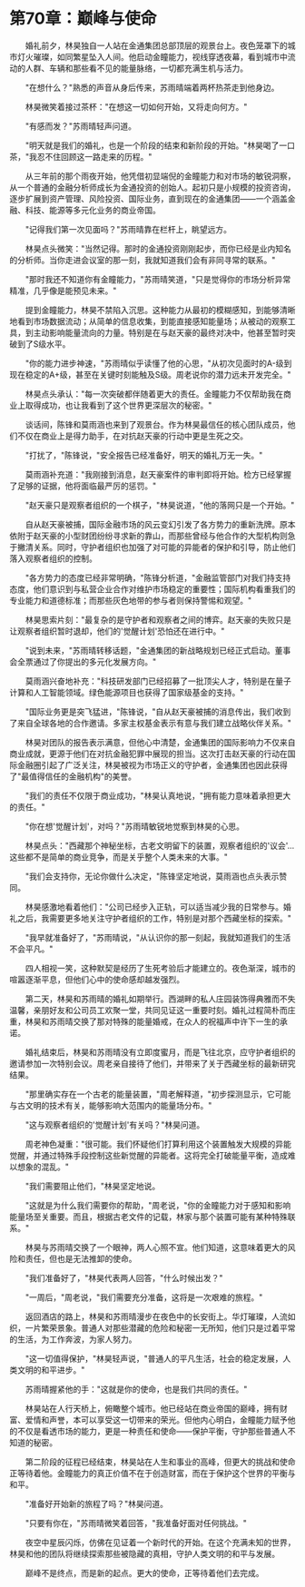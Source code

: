 # 第70章：巅峰与使命

　　婚礼前夕，林昊独自一人站在金通集团总部顶层的观景台上。夜色笼罩下的城市灯火璀璨，如同繁星坠入人间。他启动金瞳能力，视线穿透夜幕，看到城市中流动的人群、车辆和那些看不见的能量脉络，一切都充满生机与活力。

　　"在想什么？"熟悉的声音从身后传来，苏雨晴端着两杯热茶走到他身边。

　　林昊微笑着接过茶杯："在想这一切如何开始，又将走向何方。"

　　"有感而发？"苏雨晴轻声问道。

　　"明天就是我们的婚礼，也是一个阶段的结束和新阶段的开始。"林昊喝了一口茶，"我忍不住回顾这一路走来的历程。"

　　从三年前的那个雨夜开始，他凭借初显端倪的金瞳能力和对市场的敏锐洞察，从一个普通的金融分析师成长为金通投资的创始人。起初只是小规模的投资咨询，逐步扩展到资产管理、风险投资、国际业务，直到现在的金通集团——一个涵盖金融、科技、能源等多元化业务的商业帝国。

　　"记得我们第一次见面吗？"苏雨晴靠在栏杆上，眺望远方。

　　林昊点头微笑："当然记得。那时的金通投资刚刚起步，而你已经是业内知名的分析师。当你走进会议室的那一刻，我就知道我们会有非同寻常的联系。"

　　"那时我还不知道你有金瞳能力，"苏雨晴笑道，"只是觉得你的市场分析异常精准，几乎像是能预见未来。"

　　提到金瞳能力，林昊不禁陷入沉思。这种能力从最初的模糊感知，到能够清晰地看到市场数据流动；从简单的信息收集，到能直接感知能量场；从被动的观察工具，到主动影响能量流向的力量。特别是在与赵天豪的最终对决中，他甚至暂时突破到了S级水平。

　　"你的能力进步神速，"苏雨晴似乎读懂了他的心思，"从初次见面时的A-级到现在稳定的A+级，甚至在关键时刻能触及S级。周老说你的潜力远未开发完全。"

　　林昊点头承认："每一次突破都伴随着更大的责任。金瞳能力不仅帮助我在商业上取得成功，也让我看到了这个世界更深层次的秘密。"

　　谈话间，陈锋和莫雨涵也来到了观景台。作为林昊最信任的核心团队成员，他们不仅在商业上是得力助手，在对抗赵天豪的行动中更是生死之交。

　　"打扰了，"陈锋说，"安全报告已经准备好，明天的婚礼万无一失。"

　　莫雨涵补充道："我刚接到消息，赵天豪案件的审判即将开始。检方已经掌握了足够的证据，他将面临最严厉的惩罚。"

　　"赵天豪只是观察者组织的一个棋子，"林昊说道，"他的落网只是一个开始。"

　　自从赵天豪被捕，国际金融市场的风云变幻引发了各方势力的重新洗牌。原本依附于赵天豪的小型财团纷纷寻求新的靠山，而那些曾经与他合作的大型机构则急于撇清关系。同时，守护者组织也加强了对可能的异能者的保护和引导，防止他们落入观察者组织的控制。

　　"各方势力的态度已经非常明确，"陈锋分析道，"金融监管部门对我们持支持态度，他们意识到与私营企业合作对维护市场稳定的重要性；国际机构看重我们的专业能力和道德标准；而那些灰色地带的参与者则保持警惕和观望。"

　　林昊思索片刻："最复杂的是守护者和观察者之间的博弈。赵天豪的失败只是让观察者组织暂时退却，他们的'觉醒计划'恐怕还在进行中。"

　　"说到未来，"苏雨晴转移话题，"金通集团的新战略规划已经正式启动。董事会全票通过了你提出的多元化发展方向。"

　　莫雨涵兴奋地补充："科技研发部门已经招募了一批顶尖人才，特别是在量子计算和人工智能领域。绿色能源项目也获得了国家级基金的支持。"

　　"国际业务更是突飞猛进，"陈锋说，"自从赵天豪被捕的消息传出，我们收到了来自全球各地的合作邀请。多家主权基金表示有意与我们建立战略伙伴关系。"

　　林昊对团队的报告表示满意，但他心中清楚，金通集团的国际影响力不仅来自商业成就，更源于他们在对抗金融犯罪中展现的担当。这次打击赵天豪的行动在国际金融圈引起了广泛关注，林昊被视为市场正义的守护者，金通集团也因此获得了"最值得信任的金融机构"的美誉。

　　"我们的责任不仅限于商业成功，"林昊认真地说，"拥有能力意味着承担更大的责任。"

　　"你在想'觉醒计划'，对吗？"苏雨晴敏锐地觉察到林昊的心思。

　　林昊点头："西藏那个神秘坐标，古老文明留下的装置，观察者组织的'议会'...这些都不是简单的商业竞争，而是关乎整个人类未来的大事。"

　　"我们会支持你，无论你做什么决定，"陈锋坚定地说，莫雨涵也点头表示赞同。

　　林昊感激地看着他们："公司已经步入正轨，可以适当减少我的日常参与。婚礼之后，我需要更多地关注守护者组织的工作，特别是对那个西藏坐标的探索。"

　　"我早就准备好了，"苏雨晴说，"从认识你的那一刻起，我就知道我们的生活不会平凡。"

　　四人相视一笑，这种默契是经历了生死考验后才能建立的。夜色渐深，城市的喧嚣逐渐平息，但他们心中的使命感却越发强烈。

　　第二天，林昊和苏雨晴的婚礼如期举行。西湖畔的私人庄园装饰得典雅而不失温馨，亲朋好友和公司员工欢聚一堂，共同见证这一重要时刻。婚礼过程简朴而庄重，林昊和苏雨晴交换了那对特殊的能量婚戒，在众人的祝福声中许下一生的承诺。

　　婚礼结束后，林昊和苏雨晴没有立即度蜜月，而是飞往北京，应守护者组织的邀请参加一次特别会议。周老亲自接待了他们，并带来了关于西藏坐标的最新研究结果。

　　"那里确实存在一个古老的能量装置，"周老解释道，"初步探测显示，它可能与古文明的技术有关，能够影响大范围内的能量场分布。"

　　"这与观察者组织的'觉醒计划'有关吗？"林昊问道。

　　周老神色凝重："很可能。我们怀疑他们打算利用这个装置触发大规模的异能觉醒，并通过特殊手段控制这些新觉醒的异能者。这将完全打破能量平衡，造成难以想象的混乱。"

　　"我们需要阻止他们，"林昊坚定地说。

　　"这就是为什么我们需要你的帮助，"周老说，"你的金瞳能力对于感知和影响能量场至关重要。而且，根据古老文件的记载，林家与那个装置可能有某种特殊联系。"

　　林昊与苏雨晴交换了一个眼神，两人心照不宣。他们知道，这意味着更大的风险和责任，但也是无法推卸的使命。

　　"我们准备好了，"林昊代表两人回答，"什么时候出发？"

　　"一周后，"周老说，"我们需要充分准备，这将是一次艰难的旅程。"

　　返回酒店的路上，林昊和苏雨晴漫步在夜色中的长安街上。华灯璀璨，人流如织，一片繁荣景象。普通人对那些潜藏的危险和秘密一无所知，他们只是过着平常的生活，为工作奔波，为家人努力。

　　"这一切值得保护，"林昊轻声说，"普通人的平凡生活，社会的稳定发展，人类文明的和平进步。"

　　苏雨晴握紧他的手："这就是你的使命，也是我们共同的责任。"

　　林昊站在人行天桥上，俯瞰整个城市。他已经站在商业帝国的巅峰，拥有财富、爱情和声誉，本可以享受这一切带来的荣光。但他内心明白，金瞳能力赋予他的不仅是看透市场的能力，更是一种责任和使命——保护平衡，守护那些普通人不知道的秘密。

　　第二阶段的征程已经结束，林昊站在人生和事业的高峰，但更大的挑战和使命正等待着他。金瞳能力的真正价值不在于创造财富，而在于保护这个世界的平衡与和平。

　　"准备好开始新的旅程了吗？"林昊问道。

　　"只要有你在，"苏雨晴微笑着回答，"我准备好面对任何挑战。"

　　夜空中星辰闪烁，仿佛在见证着一个新时代的开始。在这个充满未知的世界，林昊和他的团队将继续探索那些被隐藏的真相，守护人类文明的和平与发展。

　　巅峰不是终点，而是新的起点。更大的使命，正等待着他们去完成。 